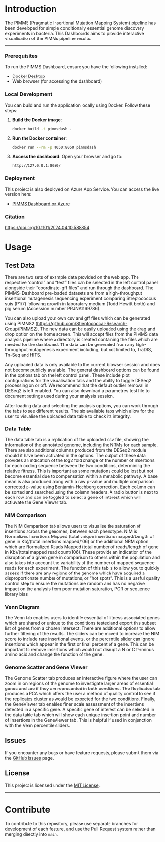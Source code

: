 # Introduction 
The PIMMS (Pragmatic Insertional Mutation Mapping System) pipeline has been developed for simple conditionally essential genome discovery experiments in bacteria.
This Dashboards aims to provide interactive visualisation of the PIMMs pipeline results.

---

### Prerequisites

To run the PIMMS Dashboard, ensure you have the following installed:

- [Docker Desktop](https://www.docker.com/products/docker-desktop)
- Web browser (for accessing the dashboard)
  
### Local Development

You can build and run the application locally using Docker. Follow these steps:

1. **Build the Docker image**:
   ```sh
   docker build -t pimmsdash .
   ```

2. **Run the Docker container**:
   ```sh
   docker run --rm -p 8050:8050 pimmsdash
   ```

3. **Access the dashboard**:
   Open your browser and go to:
   ```
   http://127.0.0.1:8050/
   ```

### Deployment

This project is also deployed on Azure App Service. You can access the live version here:

- [PIMMS Dashboard on Azure](https://pimms-dashboard-uon.azurewebsites.net/)


### Citation 

https://doi.org/10.1101/2024.04.10.588854

# Usage

## Test Data
There are two sets of example data provided on the web app. The respective “control” and “test” files can be selected in the left control panel alongside their “coordinate-gff files” and run through the dashboard. The PIMMS-Dashboard pre-loaded datasets are from a high-throughput insertional mutagenesis sequencing experiment comparing Streptococcus suis (P1/7) following growth in laboratory medium (Todd Hewitt broth) and pig serum (Accession number PRJNA1169786). 

You can also upload your own csv and gff files which can be generated using PIMMS2 (https://github.com/Streptococcal-Research-Group/PIMMS2). The new data can be easily uploaded using the drag and drop option on the home screen. This will accept files from the PIMMS data analysis pipeline where a directory is created containing the files which are needed for the dashboard. The data can be generated from any high-throughput mutagenesis experiment including, but not limited to, TraDIS, Tn-Seq and HITS.

Any uploaded data is only available to the current browser session and does not become publicly available. The general dashboard options can be found in the options tab on the left control panel. These include plot configurations for the visualisation tabs and the ability to toggle DESeq2 processing on or off. We recommend that the default outlier removal in DESeq2 is left enabled. You can also download a parametres test file to document settings used during your analysis session.

After loading data and selecting the analysis options, you can work through the tabs to see different results. The six available tabs which allow for the user to visualise the uploaded data table to check its integrity. 

### Data Table
The data table tab is a replication of the uploaded csv file, showing the information of the annotated genome, including the NRMs for each sample. There are also additional columns produced from the DESeq2 module should it have been activated in the options. The output of these data provides an indication of the log2 fold change of the number of insertions for each coding sequence between the two conditions, determining the relative fitness. This is important as some mutations could be lost but not become essential due to compensation within a metabolic pathway. A base mean is also produced along with a raw p-value and multiple comparison corrected p-value using Benjamin-Hochberg correction. Each column can be sorted and searched using the column headers. A radio button is next to each row and can be toggled to select a gene of interest which will actiuvate the Gene Viewer tab.

### NIM Comparison
The NIM Comparison tab allows users to visualise the saturation of insertions across the genomes, between each phenotype. NIM is Normalized Insertions Mapped (total unique insertions mapped/Length of gene in Kb)/(total insertions mapped/106) or the additional NRM option which are Normalized Reads Mapped (total number of reads/length of gene in Kb)/(total mapped read count/106). These provide an indication of the disruption of a given gene in comparison to others within the population and also takes into account the variability of the number of mapped sequence reads for each experiment. The function of this tab is to allow you to quickly assess if there are any regions of the genome which have acquired a disproportionate number of mutations, or “hot spots”. This is a useful quality control step to ensure the mutations are random and has no negative impact on the analysis from poor mutation saturation, PCR or sequence library bias. 

### Venn Diagram
The Venn tab enables users to identify essential of fitness associated genes which are shared or unique to the conditions tested and export this subset list of genes from a chosen intersect. There are additional options to allow further filtering of the results. The sliders can be moved to increase the NIM score to include rare insertional events, or the percentile slider can ignore insertions which appear in the first or final percent of a gene. This can be important to remove insertions which would not disrupt a N or C terminus amino acid and change the function of the gene.

### Genome Scatter and Gene Viewer
The Genome Scatter tab produces an interactive figure where the user can zoom in on regions of the genome to investigate larger areas of essential genes and see if they are represented in both conditions. The Replicates tab produces a PCA which offers the user a method of quality control to see if the replicates cluster as would be expected for the two conditions. Finally, the GeneViewer tab enables finer scale assessment of the insertions detected in a specific gene. A specific gene of interest can be selected in the data table tab which will show each unique insertion point and number of insertions in the GeneViewer tab. This is helpful if used in conjunction with the Venn percentile sliders. 

## Issues

If you encounter any bugs or have feature requests, please submit them via the [GitHub Issues](https://github.com/your-repository-link/issues) page.

## License

This project is licensed under the [MIT License](LICENSE).

---


# Contribute
To contribute to this repository, please use separate branches for 
development of each feature, and use the Pull Request system rather
than merging directly into `main`.
